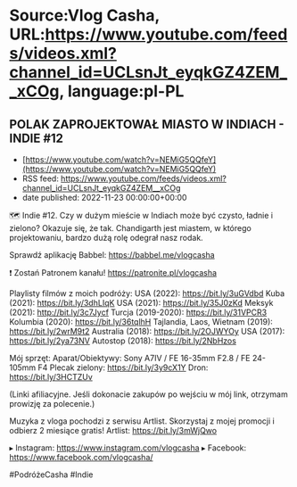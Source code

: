 # Source:Vlog Casha, URL:https://www.youtube.com/feeds/videos.xml?channel_id=UCLsnJt_eyqkGZ4ZEM__xCOg, language:pl-PL

## POLAK ZAPROJEKTOWAŁ MIASTO W INDIACH - INDIE #12
 - [https://www.youtube.com/watch?v=NEMiG5QQfeY](https://www.youtube.com/watch?v=NEMiG5QQfeY)
 - RSS feed: https://www.youtube.com/feeds/videos.xml?channel_id=UCLsnJt_eyqkGZ4ZEM__xCOg
 - date published: 2022-11-23 00:00:00+00:00

🗺️ Indie #12. Czy w dużym mieście w Indiach może być czysto, ładnie i zielono? Okazuje się, że tak. Chandigarth jest miastem, w którego projektowaniu, bardzo dużą rolę odegrał nasz rodak.

Sprawdź aplikację Babbel: https://babbel.me/vlogcasha

❗ Zostań Patronem kanału!
https://patronite.pl/vlogcasha

Playlisty filmów z moich podróży:
USA (2022): https://bit.ly/3uGVdbd
Kuba (2021): https://bit.ly/3dhLIqK
USA (2021): https://bit.ly/35J0zKd
Meksyk (2021): http://bit.ly/3c7Jycf
Turcja (2019-2020): https://bit.ly/31VPCR3
Kolumbia (2020): https://bit.ly/36tqlhH
Tajlandia, Laos, Wietnam (2019): https://bit.ly/2wrM9t2
Australia (2018): https://bit.ly/2OJWYOy
USA (2017): https://bit.ly/2ya73NV
Autostop (2018): https://bit.ly/2NbHzos

Mój sprzęt:
Aparat/Obiektywy: Sony A7IV / FE 16-35mm F2.8 / FE 24-105mm F4
Plecak zielony: https://bit.ly/3y9cX1Y
Dron: https://bit.ly/3HCTZUv

(Linki afiliacyjne. Jeśli dokonacie zakupów po wejściu w mój link, otrzymam prowizję za polecenie.)

Muzyka z vloga pochodzi z serwisu Artlist. Skorzystaj z mojej promocji i odbierz 2 miesiące gratis!
Artlist: https://bit.ly/3mWjQwo

▸ Instagram: https://www.instagram.com/vlogcasha
▸ Facebook: https://www.facebook.com/vlogcasha/

#PodróżeCasha #Indie

